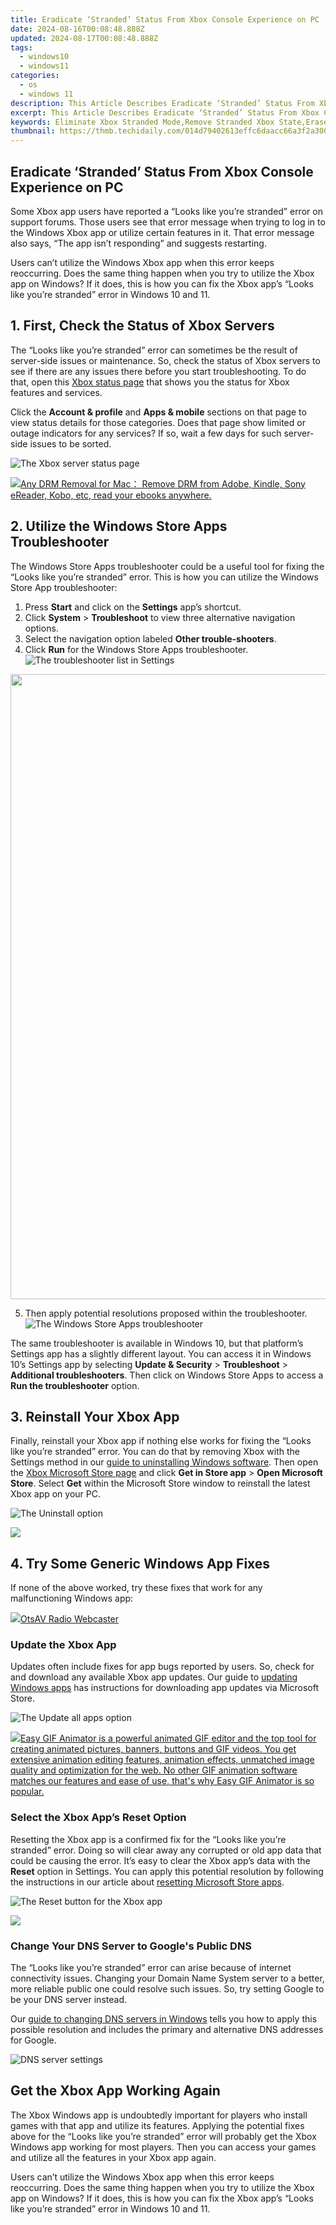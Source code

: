 ```yaml
---
title: Eradicate ‘Stranded’ Status From Xbox Console Experience on PC
date: 2024-08-16T00:08:48.888Z
updated: 2024-08-17T00:08:48.888Z
tags:
  - windows10
  - windows11
categories:
  - os
  - windows 11
description: This Article Describes Eradicate ‘Stranded’ Status From Xbox Console Experience on PC
excerpt: This Article Describes Eradicate ‘Stranded’ Status From Xbox Console Experience on PC
keywords: Eliminate Xbox Stranded Mode,Remove Stranded Xbox State,Erase Xbox PC Limitation,End PC Xbox Isolation,Clear Xbox Console Barrier,Disable Xbox Online Block,Free Xbox Access on PC
thumbnail: https://thmb.techidaily.com/014d79402613effc6daacc66a3f2a300ba2df5a4c6f73b5cf48b17efe5272ad6.jpg
---
```


## Eradicate ‘Stranded’ Status From Xbox Console Experience on PC

 Some Xbox app users have reported a “Looks like you’re stranded” error on support forums. Those users see that error message when trying to log in to the Windows Xbox app or utilize certain features in it. That error message also says, “The app isn’t responding” and suggests restarting.

 Users can’t utilize the Windows Xbox app when this error keeps reoccurring. Does the same thing happen when you try to utilize the Xbox app on Windows? If it does, this is how you can fix the Xbox app’s “Looks like you’re stranded” error in Windows 10 and 11\.

## 1\. First, Check the Status of Xbox Servers

 The “Looks like you’re stranded” error can sometimes be the result of server-side issues or maintenance. So, check the status of Xbox servers to see if there are any issues there before you start troubleshooting. To do that, open this [Xbox status page](https://support.xbox.com/en-US/xbox-live-status) that shows you the status for Xbox features and services.

 Click the **Account & profile** and **Apps & mobile** sections on that page to view status details for those categories. Does that page show limited or outage indicators for any services? If so, wait a few days for such server-side issues to be sorted.

![The Xbox server status page](https://static1.makeuseofimages.com/wordpress/wp-content/uploads/2023/05/xbox-server-status.jpg)

<!-- affiliate ads begin -->
<a href="https://secure.2checkout.com/order/checkout.php?PRODS=4600114&QTY=1&AFFILIATE=108875&CART=1"><img src="https://www.epubor.com/images/drm-removal-feature2.png" border="0">Any DRM Removal for Mac： Remove DRM from Adobe, Kindle, Sony eReader, Kobo, etc, read your ebooks anywhere.</a>
<!-- affiliate ads end -->
## 2\. Utilize the Windows Store Apps Troubleshooter

 The Windows Store Apps troubleshooter could be a useful tool for fixing the “Looks like you’re stranded” error. This is how you can utilize the Windows Store App troubleshooter:

1. Press **Start** and click on the **Settings** app’s shortcut.
2. Click **System** \> **Troubleshoot** to view three alternative navigation options.
3. Select the navigation option labeled **Other trouble-shooters**.
4. Click **Run** for the Windows Store Apps troubleshooter.  
![The troubleshooter list in Settings](https://static1.makeuseofimages.com/wordpress/wp-content/uploads/2023/05/other-troubleshooters-in-settings.jpg)
<!-- affiliate ads begin -->
<a href="https://lightailing.sjv.io/c/5597632/1725213/17190" target="_top" id="1725213"><img src="//a.impactradius-go.com/display-ad/17190-1725213" border="0" alt="" width="1000" height="1000"/></a><img height="0" width="0" src="https://imp.pxf.io/i/5597632/1725213/17190" style="position:absolute;visibility:hidden;" border="0" />
<!-- affiliate ads end -->
5. Then apply potential resolutions proposed within the troubleshooter.  
![The Windows Store Apps troubleshooter](https://static1.makeuseofimages.com/wordpress/wp-content/uploads/2023/05/the-windows-store-apps-troubleshooter.jpg)

 The same troubleshooter is available in Windows 10, but that platform’s Settings app has a slightly different layout. You can access it in Windows 10’s Settings app by selecting **Update & Security** \> **Troubleshoot** \> **Additional troubleshooters**. Then click on Windows Store Apps to access a **Run the troubleshooter** option.

## 3\. Reinstall Your Xbox App

 Finally, reinstall your Xbox app if nothing else works for fixing the “Looks like you’re stranded” error. You can do that by removing Xbox with the Settings method in our [guide to uninstalling Windows software](https://www.makeuseof.com/windows-11-different-ways-to-uninstall-software/). Then open the [Xbox Microsoft Store page](https://apps.microsoft.com/store/detail/xbox/9MV0B5HZVK9Z) and click **Get in Store app** \> **Open Microsoft Store**. Select **Get** within the Microsoft Store window to reinstall the latest Xbox app on your PC.

![The Uninstall option](https://static1.makeuseofimages.com/wordpress/wp-content/uploads/2023/05/the-uninstall-option-1.jpg)

<!-- affiliate ads begin -->
<a href="https://estore.winxdvd.com/order/checkout.php?PRODS=12653853&QTY=1&AFFILIATE=108875&CART=1"><img src="https://secure.avangate.com/images/merchant/bcb41ccdc4363c6848a1d760f26c28a0/products/14_videoproc-converter-ai-box.png" border="0"></a>
<!-- affiliate ads end -->
## 4\. Try Some Generic Windows App Fixes

 If none of the above worked, try these fixes that work for any malfunctioning Windows app:

<!-- affiliate ads begin -->
<a href="https://otszone.ots7.com/order/checkout.php?PRODS=4713322&QTY=1&AFFILIATE=108875&CART=1"><img src="https://green.ots7.com/screenshots/OtsAV/OtsAVRadio1.90-300x188.jpg" border="0">OtsAV Radio Webcaster</a>
<!-- affiliate ads end -->
### Update the Xbox App

 Updates often include fixes for app bugs reported by users. So, check for and download any available Xbox app updates. Our guide to [updating Windows apps](https://www.makeuseof.com/update-apps-windows-11/) has instructions for downloading app updates via Microsoft Store.

![The Update all apps option](https://static1.makeuseofimages.com/wordpress/wp-content/uploads/2023/05/the-update-all-option.jpg)

<!-- affiliate ads begin -->
<a href="https://secure.2checkout.com/order/checkout.php?PRODS=174416&QTY=1&AFFILIATE=108875&CART=1"><img src="https://www.easygifanimator.net/images/gif-animator.png" border="0">Easy GIF Animator is a powerful animated GIF editor and the top tool for creating animated pictures, banners, buttons and GIF videos. You get extensive animation editing features, animation effects, unmatched image quality and optimization for the web. No other GIF animation software matches our features and ease of use, that's why Easy GIF Animator is so popular.</a>
<!-- affiliate ads end -->
### Select the Xbox App’s Reset Option

 Resetting the Xbox app is a confirmed fix for the “Looks like you’re stranded” error. Doing so will clear away any corrupted or old app data that could be causing the error. It’s easy to clear the Xbox app’s data with the **Reset** option in Settings. You can apply this potential resolution by following the instructions in our article about [resetting Microsoft Store apps](https://www.makeuseof.com/windows-reset-app/).

![The Reset button for the Xbox app](https://static1.makeuseofimages.com/wordpress/wp-content/uploads/2023/05/reset-button-1.jpg)

<!-- affiliate ads begin -->
<a href="https://shop.systoolsgroup.com/affiliate.php?ACCOUNT=SYSTOOBY&AFFILIATE=108875&PATH=https%3A%2F%2Fwww.systoolsgroup.com%3FAFFILIATE%3D108875%26RESOURCE%3D%2BSysTools%2BPDF%2BUnlocker"><img src="https://www.systoolsgroup.com/box/pdf-unlocker.png" border="0"></a>
<!-- affiliate ads end -->
### Change Your DNS Server to Google's Public DNS

 The “Looks like you’re stranded” error can arise because of internet connectivity issues. Changing your Domain Name System server to a better, more reliable public one could resolve such issues. So, try setting Google to be your DNS server instead.

 Our [guide to changing DNS servers in Windows](https://www.makeuseof.com/windows-11-alternate-ways-change-dns-server-settings/) tells you how to apply this possible resolution and includes the primary and alternative DNS addresses for Google.

![DNS server settings](https://static1.makeuseofimages.com/wordpress/wp-content/uploads/2023/05/dns-server-settings.jpg)

## Get the Xbox App Working Again

 The Xbox Windows app is undoubtedly important for players who install games with that app and utilize its features. Applying the potential fixes above for the “Looks like you’re stranded” error will probably get the Xbox Windows app working for most players. Then you can access your games and utilize all the features in your Xbox app again.

 Users can’t utilize the Windows Xbox app when this error keeps reoccurring. Does the same thing happen when you try to utilize the Xbox app on Windows? If it does, this is how you can fix the Xbox app’s “Looks like you’re stranded” error in Windows 10 and 11\.



<ins class="adsbygoogle"
      style="display:block"
      data-ad-client="ca-pub-7571918770474297"
      data-ad-slot="8358498916"
      data-ad-format="auto"
      data-full-width-responsive="true"></ins>



